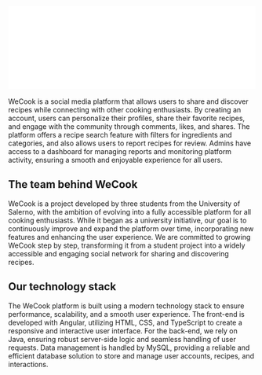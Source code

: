 ![WeCook Logo](./web/public/logo/900x300/white.png)

WeCook is a social media platform that allows users to share and discover recipes while connecting with other cooking enthusiasts. By creating an account, users can personalize their profiles, share their favorite recipes, and engage with the community through comments, likes, and shares. The platform offers a recipe search feature with filters for ingredients and categories, and also allows users to report recipes for review. Admins have access to a dashboard for managing reports and monitoring platform activity, ensuring a smooth and enjoyable experience for all users.

## The team behind WeCook
WeCook is a project developed by three students from the University of Salerno, with the ambition of evolving into a fully accessible platform for all cooking enthusiasts. While it began as a university initiative, our goal is to continuously improve and expand the platform over time, incorporating new features and enhancing the user experience. We are committed to growing WeCook step by step, transforming it from a student project into a widely accessible and engaging social network for sharing and discovering recipes.

## Our technology stack
The WeCook platform is built using a modern technology stack to ensure performance, scalability, and a smooth user experience. The front-end is developed with Angular, utilizing HTML, CSS, and TypeScript to create a responsive and interactive user interface. For the back-end, we rely on Java, ensuring robust server-side logic and seamless handling of user requests. Data management is handled by MySQL, providing a reliable and efficient database solution to store and manage user accounts, recipes, and interactions.